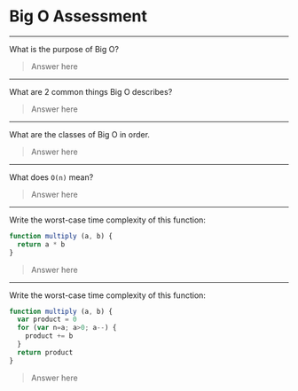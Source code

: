 # Big O Assessment

---

What is the purpose of Big O?

> Answer here

---

What are 2 common things Big O describes?

> Answer here

---

What are the classes of Big O in order.

> Answer here

---

What does `O(n)` mean?

> Answer here

---

Write the worst-case time complexity of this function:

```js
function multiply (a, b) {
  return a * b
}
```

> Answer here

---

Write the worst-case time complexity of this function:

```js
function multiply (a, b) {
  var product = 0
  for (var n=a; a>0; a--) {
    product += b
  }
  return product
}
```

> Answer here
